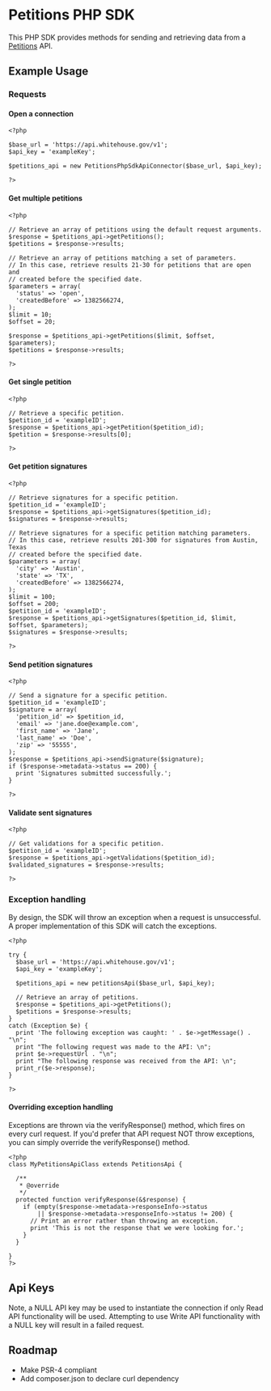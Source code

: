 Petitions PHP SDK
================================================================================

This PHP SDK provides methods for sending and retrieving data from a
[Petitions](https://drupal.org/project/petitions) API.

Example Usage
-------------

### Requests

#### Open a connection

    <?php

    $base_url = 'https://api.whitehouse.gov/v1';
    $api_key = 'exampleKey';

    $petitions_api = new PetitionsPhpSdkApiConnector($base_url, $api_key);

    ?>


#### Get multiple petitions

    <?php

    // Retrieve an array of petitions using the default request arguments.
    $response = $petitions_api->getPetitions();
    $petitions = $response->results;

    // Retrieve an array of petitions matching a set of parameters.
    // In this case, retrieve results 21-30 for petitions that are open and
    // created before the specified date.
    $parameters = array(
      'status' => 'open',
      'createdBefore' => 1382566274,
    );
    $limit = 10;
    $offset = 20;

    $response = $petitions_api->getPetitions($limit, $offset, $parameters);
    $petitions = $response->results;

    ?>

#### Get single petition

    <?php

    // Retrieve a specific petition.
    $petition_id = 'exampleID';
    $response = $petitions_api->getPetition($petition_id);
    $petition = $response->results[0];

    ?>

#### Get petition signatures

    <?php

    // Retrieve signatures for a specific petition.
    $petition_id = 'exampleID';
    $response = $petitions_api->getSignatures($petition_id);
    $signatures = $response->results;

    // Retrieve signatures for a specific petition matching parameters.
    // In this case, retrieve results 201-300 for signatures from Austin, Texas
    // created before the specified date.
    $parameters = array(
      'city' => 'Austin',
      'state' => 'TX',
      'createdBefore' => 1382566274,
    );
    $limit = 100;
    $offset = 200;
    $petition_id = 'exampleID';
    $response = $petitions_api->getSignatures($petition_id, $limit, $offset, $parameters);
    $signatures = $response->results;

    ?>

#### Send petition signatures

    <?php

    // Send a signature for a specific petition.
    $petition_id = 'exampleID';
    $signature = array(
      'petition_id' => $petition_id,
      'email' => 'jane.doe@example.com',
      'first_name' => 'Jane',
      'last_name' => 'Doe',
      'zip' => '55555',
    );
    $response = $petitions_api->sendSignature($signature);
    if ($response->metadata->status == 200) {
      print 'Signatures submitted successfully.';
    }

    ?>

#### Validate sent signatures

    <?php

    // Get validations for a specific petition.
    $petition_id = 'exampleID';
    $response = $petitions_api->getValidations($petition_id);
    $validated_signatures = $response->results;

    ?>

### Exception handling

By design, the SDK will throw an exception when a request is unsuccessful.
A proper implementation of this SDK will catch the exceptions.

    <?php

    try {
      $base_url = 'https://api.whitehouse.gov/v1';
      $api_key = 'exampleKey';

      $petitions_api = new petitionsApi($base_url, $api_key);

      // Retrieve an array of petitions.
      $response = $petitions_api->getPetitions();
      $petitions = $response->results;
    }
    catch (Exception $e) {
      print 'The following exception was caught: ' . $e->getMessage() . "\n";
      print "The following request was made to the API: \n";
      print $e->requestUrl . "\n";
      print "The following response was received from the API: \n";
      print_r($e->response);
    }

    ?>

#### Overriding exception handling

Exceptions are thrown via the verifyResponse() method, which fires on every
curl request. If you'd prefer that API request NOT throw exceptions, you can
simply override the verifyResponse() method.

    <?php
    class MyPetitionsApiClass extends PetitionsApi {

      /**
       * @override
       */
      protected function verifyResponse(&$response) {
        if (empty($response->metadata->responseInfo->status
            || $response->metadata->responseInfo->status != 200) {
          // Print an error rather than throwing an exception.
          print 'This is not the response that we were looking for.';
        }
      }

    }
    ?>

Api Keys
----------

Note, a NULL API key may be used to instantiate the connection if only Read API
functionality will be used. Attempting to use Write API functionality with a
NULL key will result in a failed request.


Roadmap
----------

* Make PSR-4 compliant
* Add composer.json to declare curl dependency
